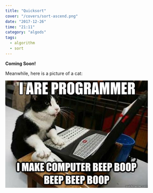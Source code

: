 ```yaml
---
title: "Quicksort"
cover: "/covers/sort-ascend.png"
date: "2017-12-26"
time: "21:11"
category: "algods"
tags:
  - algorithm
  - sort
---
```


**Coming Soon!**

Meanwhile, here is a picture of a cat:

![I are programmer beep boop](beep-boop.jpg)
